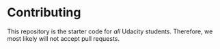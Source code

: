 # Contributing

This repository is the starter code for _all_ Udacity students. Therefore, we most likely will not accept pull requests.